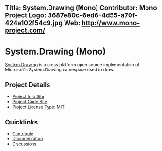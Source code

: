 Title: System.Drawing (Mono)
Contributor: Mono Project
Logo: 3687e80c-6ed6-4d55-a70f-424a102f54c9.jpg
Web: http://www.mono-project.com/
---
# System.Drawing (Mono)

[System.Drawing](http://www.mono-project.com/Drawing) is a cross platform open source implementation of Microsoft's System.Drawing namespace used to draw.

## Project Details
* [Project Info Site](http://www.mono-project.com/Drawing)
* [Project Code Site](https://github.com/mono/mono/tree/master/mcs/class/System.Drawing)
* Project License Type: [MIT](https://github.com/jstedfast/MimeKit/blob/master/License.md)

## Quicklinks

* [Contribute](https://github.com/mono/mono/blob/master/CONTRIBUTING.md)
* [Documentation](http://docs.go-mono.com/?link=N%3aSystem.Drawing)
* [Discussions](http://go-mono.com/forums/)
